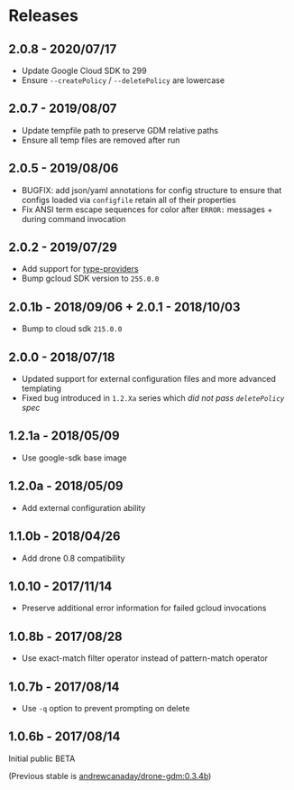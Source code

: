 Releases
========

2.0.8 - 2020/07/17
------------------
 - Update Google Cloud SDK to 299
 - Ensure `--createPolicy` / `--deletePolicy` are lowercase

2.0.7 - 2019/08/07
------------------
 - Update tempfile path to preserve GDM relative paths
 - Ensure all temp files are removed after run

2.0.5 - 2019/08/06
------------------
 - BUGFIX: add json/yaml annotations for config structure to ensure that configs loaded via `configfile` retain all of their properties
 - Fix ANSI term escape sequences for color after `ERROR:` messages + during command invocation

2.0.2 - 2019/07/29
------------------
 - Add support for [type-providers](https://cloud.google.com/deployment-manager/docs/configuration/type-providers/creating-type-provider)
 - Bump gcloud SDK version to `255.0.0`

2.0.1b - 2018/09/06 + 2.0.1 - 2018/10/03
----------------------------------------
 - Bump to cloud sdk `215.0.0`

2.0.0 - 2018/07/18
------------------
 - Updated support for external configuration files and more advanced templating
 - Fixed bug introduced in `1.2.Xa` series which _did not pass `deletePolicy` spec_

1.2.1a - 2018/05/09
-------------------
 - Use google-sdk base image

1.2.0a - 2018/05/09
-------------------
 - Add external configuration ability

1.1.0b - 2018/04/26
-------------------
 - Add drone 0.8 compatibility

1.0.10 - 2017/11/14
-------------------
 - Preserve additional error information for failed gcloud invocations

1.0.8b - 2017/08/28
-------------------
 - Use exact-match filter operator instead of pattern-match operator

1.0.7b - 2017/08/14
-------------------
 - Use `-q` option to prevent prompting on delete

1.0.6b - 2017/08/14
-------------------
Initial public BETA

(Previous stable is [andrewcanaday/drone-gdm:0.3.4b](https://hub.docker.com/r/andrewcanaday/drone-gdm/tags/))

